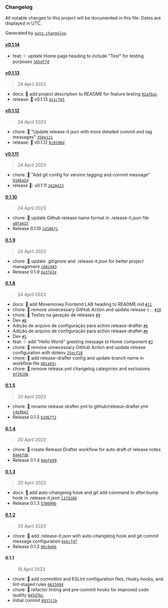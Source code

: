 ### Changelog

All notable changes to this project will be documented in this file. Dates are displayed in UTC.

Generated by [`auto-changelog`](https://github.com/CookPete/auto-changelog).

#### [v0.1.14](https://github.com/fintech-vertical/mmfx-front-lab/compare/v0.1.13...v0.1.14)

- feat: :sparkles: update Home page heading to include "Test" for testing purposes [`365df7d`](https://github.com/fintech-vertical/mmfx-front-lab/commit/365df7ddd98f492ce024e6c3baa1b1d066197b62)

#### [v0.1.13](https://github.com/fintech-vertical/mmfx-front-lab/compare/v0.1.12...v0.1.13)

> 24 April 2023

- docs: :memo: add project description to README for feature testing [`92af6ac`](https://github.com/fintech-vertical/mmfx-front-lab/commit/92af6ac5d7966ff01f58a818f13e15a69e226d9b)
- release: 💎 v0.1.13 [`d11cf65`](https://github.com/fintech-vertical/mmfx-front-lab/commit/d11cf65a3f37b5bab6680c32e9adebdbef1efb5c)

#### [v0.1.12](https://github.com/fintech-vertical/mmfx-front-lab/compare/v0.1.11...v0.1.12)

> 24 April 2023

- chore: :hammer: "Update release-it.json with more detailed commit and tag messages" [`350e121`](https://github.com/fintech-vertical/mmfx-front-lab/commit/350e1211145f7e688f41ac0515226a8a89100a6b)
- release: 💎 v0.1.12 [`8c0196d`](https://github.com/fintech-vertical/mmfx-front-lab/commit/8c0196d4899c745864d4f40619b27c2445bf6e61)

#### [v0.1.11](https://github.com/fintech-vertical/mmfx-front-lab/compare/0.1.10...v0.1.11)

> 24 April 2023

- chore: :hammer: "Add git config for version tagging and commit message" [`9188a2d`](https://github.com/fintech-vertical/mmfx-front-lab/commit/9188a2d88364ffa6d5c7a30a26500a786de52022)
- release 💎: v0.1.11 [`1620423`](https://github.com/fintech-vertical/mmfx-front-lab/commit/16204236af62f4b18ed18dd5cbdeaffcf7b7548c)

#### [0.1.10](https://github.com/fintech-vertical/mmfx-front-lab/compare/0.1.9...0.1.10)

> 24 April 2023

- chore: :hammer: update Github release name format in .release-it.json file [`a8fa615`](https://github.com/fintech-vertical/mmfx-front-lab/commit/a8fa61516f4e66cca5f8b31eda71367c503fb4b4)
- Release 0.1.10 [`2d10671`](https://github.com/fintech-vertical/mmfx-front-lab/commit/2d106715bbf9e4a8f5fd29b6e5c918ff643c296b)

#### [0.1.9](https://github.com/fintech-vertical/mmfx-front-lab/compare/0.1.8...0.1.9)

> 24 April 2023

- chore: :hammer: update .gitignore and .release-it.json for better project management [`c602d43`](https://github.com/fintech-vertical/mmfx-front-lab/commit/c602d43e9d3891fc3574a12226b1f95446d37ad2)
- Release 0.1.9 [`da3741e`](https://github.com/fintech-vertical/mmfx-front-lab/commit/da3741e0fa0fcce8c8e45bbc02428ec16b36e104)

#### [0.1.8](https://github.com/fintech-vertical/mmfx-front-lab/compare/0.1.5...0.1.8)

> 24 April 2023

- docs: :memo: add Movemoney Frontend LAB heading to README.md [`#11`](https://github.com/fintech-vertical/mmfx-front-lab/pull/11)
- chore: :hammer: remove unnecessary GitHub Action and update release c… [`#10`](https://github.com/fintech-vertical/mmfx-front-lab/pull/10)
- chore: :hammer: Testes na geração de releases [`#9`](https://github.com/fintech-vertical/mmfx-front-lab/pull/9)
- Dev [`#8`](https://github.com/fintech-vertical/mmfx-front-lab/pull/8)
- Adição de arquivo de configuração para action release-drafter [`#6`](https://github.com/fintech-vertical/mmfx-front-lab/pull/6)
- Adição de arquivo de configuração para action release-drafter [`#6`](https://github.com/fintech-vertical/mmfx-front-lab/pull/6)
- Dev [`#5`](https://github.com/fintech-vertical/mmfx-front-lab/pull/5)
- feat: :sparkles: add "Hello World" greeting message to Home component [`#3`](https://github.com/fintech-vertical/mmfx-front-lab/pull/3)
- chore: :hammer: remove unnecessary GitHub Action and update release configuration with dotenv [`25ecf28`](https://github.com/fintech-vertical/mmfx-front-lab/commit/25ecf2803e3f9a6563c7c1e11476ecfd813a42d2)
- chore: :hammer: add release-drafter config and update branch name in workflow file [`d01a83c`](https://github.com/fintech-vertical/mmfx-front-lab/commit/d01a83c977cfb1bfa72490d42279ffb68306bea8)
- chore: :hammer: remove release.yml changelog categories and exclusions [`4f3929b`](https://github.com/fintech-vertical/mmfx-front-lab/commit/4f3929bf8fbd8fffa28a435afb725c3b037da305)

#### [0.1.5](https://github.com/fintech-vertical/mmfx-front-lab/compare/0.1.4...0.1.5)

> 20 April 2023

- chore: :hammer: rename release-drafter.yml to github/release-drafter.yml [`c4a9be2`](https://github.com/fintech-vertical/mmfx-front-lab/commit/c4a9be246a67e6933b72fb6ef5f2083c735917ad)
- Release 0.1.5 [`b1967f2`](https://github.com/fintech-vertical/mmfx-front-lab/commit/b1967f2df1992913289993fc68c1ec2fe97c4216)

#### [0.1.4](https://github.com/fintech-vertical/mmfx-front-lab/compare/0.1.3...0.1.4)

> 20 April 2023

- chore: :hammer: create Release Drafter workflow for auto draft of release notes [`844efdb`](https://github.com/fintech-vertical/mmfx-front-lab/commit/844efdbf1bfbb0d483c8c740140e7d6238d609aa)
- Release 0.1.4 [`0defe99`](https://github.com/fintech-vertical/mmfx-front-lab/commit/0defe99ce0b1d4828a3cf0f02b6cd1e982095985)

#### [0.1.3](https://github.com/fintech-vertical/mmfx-front-lab/compare/0.1.2...0.1.3)

> 20 April 2023

- docs: :memo: add auto-changelog hook and git add command to after:bump hook in .release-it.json [`11f8106`](https://github.com/fintech-vertical/mmfx-front-lab/commit/11f8106a84aca720827921e73d836f12b0b9203d)
- Release 0.1.3 [`570099b`](https://github.com/fintech-vertical/mmfx-front-lab/commit/570099b3edda06eeb19b67d38034f1909db26c86)

#### [0.1.2](https://github.com/fintech-vertical/mmfx-front-lab/compare/0.1.1...0.1.2)

> 20 April 2023

- chore: :hammer: add .release-it.json with auto-changelog hook and git commit message configuration [`bebcfd7`](https://github.com/fintech-vertical/mmfx-front-lab/commit/bebcfd75ee6a70356bb5c8f9c6ac55754658f78d)
- Release 0.1.2 [`96c0e66`](https://github.com/fintech-vertical/mmfx-front-lab/commit/96c0e668c4de74adcea0d6096f29cf139e52529f)

#### 0.1.1

> 19 April 2023

- chore: :hammer: add commitlint and ESLint configuration files, Husky hooks, and lint-staged rules [`663349d`](https://github.com/fintech-vertical/mmfx-front-lab/commit/663349d2d99889eb1f64465ce65403f962b96751)
- chore: :hammer: refactor linting and pre-commit hooks for improved code quality [`845d7bc`](https://github.com/fintech-vertical/mmfx-front-lab/commit/845d7bc7876c4d5dc9a7afc053292a914909176f)
- Initial commit [`8937c1b`](https://github.com/fintech-vertical/mmfx-front-lab/commit/8937c1bc09419eb36f086d827b18573a41688d30)
